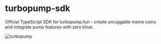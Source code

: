 # turbopump-sdk
Official TypeScript SDK for turbopump.fun - create unruggable meme coins and integrate pump features with zero bloat.

![turbopump](https://media1.tenor.com/m/W6bbefdp0REAAAAd/turbopump-jump.gif)
